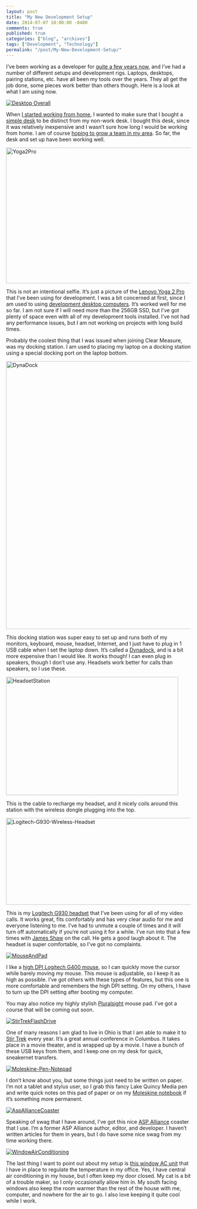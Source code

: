 ```yaml
---
layout: post
title: "My New Development Setup"
date: 2014-07-07 10:00:00 -0400
comments: true
published: true
categories: ["blog", "archives"]
tags: ["Development", "Technology"]
permalink: "/post/My-New-Development-Setup/"
---
```

<!-- more -->



<p>I’ve been working as a developer for <a href="/post/Being-a-Leader.aspx" target="_blank">quite a few years now</a>, and I’ve had a number of different setups and development rigs. Laptops, desktops, pairing stations, etc. have all been my tools over the years. They all get the job done, some pieces work better than others though. Here is a look at what I am using now.</p>  <p><a href="/images/files/Desktop%20Overall.jpg"><img title="Desktop Overall" style="border-left-width: 0px; max-width: 100%; border-right-width: 0px; border-bottom-width: 0px; display: inline; border-top-width: 0px" border="0" alt="Desktop Overall" src="/images/files/Desktop%20Overall_thumb.jpg" /></a> </p>  <p>When <a href="/post/I-Joined-Clear-Measure.aspx" target="_blank">I started working from home</a>, I wanted to make sure that I bought a <a href="http://www.amazon.com/gp/product/B00G050PNQ/ref=as_li_tl?ie=UTF8&amp;camp=1789&amp;creative=390957&amp;creativeASIN=B00G050PNQ&amp;linkCode=as2&amp;tag=breenrsblo-20&amp;linkId=5PV6WLAOCUGHDHCE" target="_blank">simple desk</a> to be distinct from my non-work desk. I bought this desk, since it was relatively inexpensive and I wasn’t sure how long I would be working from home. I am of course <a href="/post/Join-Our-Team.aspx" target="_blank">hoping to grow a team in my area</a>. So far, the desk and set up have been working well.</p>  <p><a href="/images/files/Yoga2Pro.jpg"><img title="Yoga2Pro" style="border-left-width: 0px; max-width: 100%; border-right-width: 0px; border-bottom-width: 0px; display: inline; border-top-width: 0px" border="0" alt="Yoga2Pro" src="/images/files/Yoga2Pro_thumb.jpg" width="516" height="369" /></a> </p>  <p>This is not an intentional selfie. It’s just a picture of the <a href="http://www.amazon.com/gp/product/B00G1PQVPQ/ref=as_li_tl?ie=UTF8&amp;camp=1789&amp;creative=390957&amp;creativeASIN=B00G1PQVPQ&amp;linkCode=as2&amp;tag=breenrsblo-20&amp;linkId=HHHJJHZR7YJYLNMO" target="_blank">Lenovo Yoga 2 Pro</a> that I’ve been using for development. I was a bit concerned at first, since I am used to using <a href="http://ardalis.com/ultimate-developer-rig-2009" target="_blank">development desktop computers</a>. It’s worked well for me so far. I am not sure if I will need more than the 256GB SSD, but I’ve got plenty of space even with all of my development tools installed. I’ve not had any performance issues, but I am not working on projects with long build times.</p>  <p>Probably the coolest thing that I was issued when joining Clear Measure, was my docking station. I am used to placing my laptop on a docking station using a special docking port on the laptop bottom.</p>  <p><a href="/images/files/DynaDock.jpg"><img title="DynaDock" style="border-left-width: 0px; max-width: 100%; border-right-width: 0px; border-bottom-width: 0px; display: inline; border-top-width: 0px" border="0" alt="DynaDock" src="/images/files/DynaDock_thumb.jpg" width="516" height="729" /></a> </p>  <p>This docking station was super easy to set up and runs both of my monitors, keyboard, mouse, headset, Internet, and I just have to plug in 1 USB cable when I set the laptop down. It’s called a <a href="http://www.amazon.com/gp/product/B006ZGWJU2/ref=as_li_tl?ie=UTF8&amp;camp=1789&amp;creative=390957&amp;creativeASIN=B006ZGWJU2&amp;linkCode=as2&amp;tag=breenrsblo-20&amp;linkId=IWDLQJLEVPHW6WTP" target="_blank">Dynadock</a>, and is a bit more expensive than I would like. It works though! I can even plug in speakers, though I don’t use any. Headsets work better for calls than speakers, so I use these.</p>  <p><a href="/images/files/HeadsetStation.jpg"><img title="HeadsetStation" style="border-left-width: 0px; max-width: 100%; border-right-width: 0px; border-bottom-width: 0px; display: inline; border-top-width: 0px" border="0" alt="HeadsetStation" src="/images/files/HeadsetStation_thumb.jpg" width="469" height="322" /></a> </p>  <p>This is the cable to recharge my headset, and it nicely coils around this station with the wireless dongle plugging into the top.</p>  <p><a href="/images/files/Logitech-G930-Wireless-Headset.jpg"><img title="Logitech-G930-Wireless-Headset" style="border-left-width: 0px; max-width: 100%; border-right-width: 0px; border-bottom-width: 0px; display: inline; border-top-width: 0px" border="0" alt="Logitech-G930-Wireless-Headset" src="/images/files/Logitech-G930-Wireless-Headset_thumb.jpg" width="516" height="236" /></a> </p>  <p>This is my <a href="http://www.amazon.com/gp/product/B003VANOFY/ref=as_li_tl?ie=UTF8&amp;camp=1789&amp;creative=390957&amp;creativeASIN=B003VANOFY&amp;linkCode=as2&amp;tag=breenrsblo-20&amp;linkId=OIIHTKEOCHW6IFO5" target="_blank">Logitech G930 headset</a> that I’ve been using for all of my video calls. It works great, fits comfortably and has very clear audio for me and everyone listening to me. I’ve had to unmute a couple of times and it will turn off automatically if you’re not using it for a while. I’ve run into that a few times with <a href="http://twitter.com/JamesShaw" target="_blank">James Shaw</a> on the call. He gets a good laugh about it. The headset is super comfortable, so I’ve got no complaints.</p>  <p><a href="/images/files/MouseAndPad.jpg"><img title="MouseAndPad" style="border-left-width: 0px; max-width: 100%; border-right-width: 0px; border-bottom-width: 0px; display: inline; border-top-width: 0px" border="0" alt="MouseAndPad" src="/images/files/MouseAndPad_thumb.jpg" /></a> </p>  <p>I like a <a href="http://www.amazon.com/gp/product/B0055QZ216/ref=as_li_tl?ie=UTF8&amp;camp=1789&amp;creative=390957&amp;creativeASIN=B0055QZ216&amp;linkCode=as2&amp;tag=breenrsblo-20&amp;linkId=W6ZXH5ZEAAACHHVJ" target="_blank">high DPI Logitech G400 mouse</a>, so I can quickly move the cursor while barely moving my mouse. This mouse is adjustable, so I keep it as high as possible. I’ve got others with these types of features, but this one is more comfortable and remembers the high DPI setting. On my others, I have to turn up the DPI setting after booting my computer. </p>  <p>You may also notice my highly stylish <a href="http://pluralsight.com/training" target="_blank">Pluralsight</a> mouse pad. I’ve got a course that will be coming out soon.</p>  <p><a href="/images/files/StirTrekFlashDrive.jpg"><img title="StirTrekFlashDrive" style="border-left-width: 0px; max-width: 100%; border-right-width: 0px; border-bottom-width: 0px; display: inline; border-top-width: 0px" border="0" alt="StirTrekFlashDrive" src="/images/files/StirTrekFlashDrive_thumb.jpg" /></a> </p>  <p>One of many reasons I am glad to live in Ohio is that I am able to make it to <a href="http://stirtrek.com/" target="_blank">Stir Trek</a> every year. It’s a great annual conference in Columbus. It takes place in a movie theater, and is wrapped up by a movie. I have a bunch of these USB keys from them, and I keep one on my desk for quick, sneakernet transfers.</p>  <p><a href="/images/files/Moleskine-Pen-Notepad.jpg"><img title="Moleskine-Pen-Notepad" style="border-left-width: 0px; max-width: 100%; border-right-width: 0px; border-bottom-width: 0px; display: inline; border-top-width: 0px" border="0" alt="Moleskine-Pen-Notepad" src="/images/files/Moleskine-Pen-Notepad_thumb.jpg" /></a> </p>  <p>I don’t know about you, but some things just need to be written on paper. I’m not a tablet and stylus user, so I grab this fancy Lake Quincy Media pen and write quick notes on this pad of paper or on my <a href="http://www.amazon.com/gp/product/8883701127/ref=as_li_tl?ie=UTF8&amp;camp=1789&amp;creative=390957&amp;creativeASIN=8883701127&amp;linkCode=as2&amp;tag=breenrsblo-20&amp;linkId=3IYSP3GRO6OXXIVV" target="_blank">Moleskine notebook</a> if it’s something more permanent.</p>  <p><a href="/images/files/AspAllianceCoaster.jpg"><img title="AspAllianceCoaster" style="border-left-width: 0px; max-width: 100%; border-right-width: 0px; border-bottom-width: 0px; display: inline; border-top-width: 0px" border="0" alt="AspAllianceCoaster" src="/images/files/AspAllianceCoaster_thumb.jpg" /></a> </p>  <p>Speaking of swag that I have around, I’ve got this nice <a href="http://aspalliance.com/" target="_blank">ASP Alliance</a> coaster that I use. I’m a former ASP Alliance author, editor, and developer. I haven’t written articles for them in years, but I do have some nice swag from my time working there.</p>  <p><a href="/images/files/WindowAirConditioning.jpg"><img title="WindowAirConditioning" style="border-left-width: 0px; max-width: 100%; border-right-width: 0px; border-bottom-width: 0px; display: inline; border-top-width: 0px" border="0" alt="WindowAirConditioning" src="/images/files/WindowAirConditioning_thumb.jpg" /></a> </p>  <p>The last thing I want to point out about my setup is <a href="http://www.amazon.com/gp/product/B003F4TH6G/ref=as_li_tl?ie=UTF8&amp;camp=1789&amp;creative=390957&amp;creativeASIN=B003F4TH6G&amp;linkCode=as2&amp;tag=breenrsblo-20&amp;linkId=ANIKD4Q2BRVT7IMK" target="_blank">this window AC unit</a> that I have in place to regulate the temperature in my office. Yes, I have central air conditioning in my house, but I often keep my door closed. My cat is a bit of a trouble maker, so I only occasionally allow him in. My south facing windows also keep the room warmer than the rest of the house with me, computer, and nowhere for the air to go. I also love keeping it quite cool while I work.</p>
